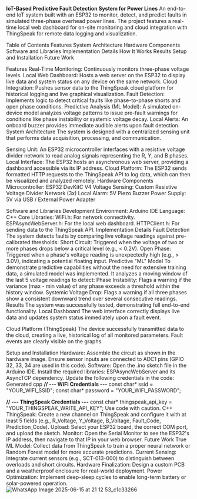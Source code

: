 **IoT-Based Predictive Fault Detection System for Power Lines**
An end-to-end IoT system built with an ESP32 to monitor, detect, and predict faults in simulated three-phase overhead power lines. The project features a real-time local web dashboard for on-site monitoring and cloud integration with ThingSpeak for remote data logging and visualization.

Table of Contents
Features
System Architecture
Hardware Components
Software and Libraries
Implementation Details
How It Works
Results
Setup and Installation
Future Work

Features
Real-Time Monitoring: Continuously monitors three-phase voltage levels.
Local Web Dashboard: Hosts a web server on the ESP32 to display live data and system status on any device on the same network.
Cloud Integration: Pushes sensor data to the ThingSpeak cloud platform for historical logging and live graphical visualization.
Fault Detection: Implements logic to detect critical faults like phase-to-phase shorts and open phase conditions.
Predictive Analysis (ML Model): A simulated on-device model analyzes voltage patterns to issue pre-fault warnings for conditions like phase instability or systemic voltage decay.
Local Alerts: An onboard buzzer provides immediate audible alerts upon fault detection.
System Architecture
The system is designed with a centralized sensing unit that performs data acquisition, processing, and communication.

Sensing Unit: An ESP32 microcontroller interfaces with a resistive voltage divider network to read analog signals representing the R, Y, and B phases.
Local Interface: The ESP32 hosts an asynchronous web server, providing a dashboard accessible via its IP address.
Cloud Platform: The ESP32 sends formatted HTTP requests to the ThingSpeak API to log data, which can then be visualized and analyzed remotely.
Hardware Components
Microcontroller: ESP32 DevKitC V4
Voltage Sensing: Custom Resistive Voltage Divider Network (3x)
Local Alarm: 5V Piezo Buzzer
Power Supply: 5V via USB / External Power Adapter

Software and Libraries
Development Environment: Arduino IDE
Language: C++
Core Libraries:
WiFi.h: For network connectivity.
ESPAsyncWebServer.h: For the local web dashboard.
HTTPClient.h: For sending data to the ThingSpeak API.
Implementation Details
Fault Detection
The system detects faults by comparing live voltage readings against pre-calibrated thresholds:
Short Circuit: Triggered when the voltage of two or more phases drops below a critical level (e.g., < 0.2V).
Open Phase: Triggered when a phase's voltage reading is unexpectedly high (e.g., > 3.0V), indicating a potential floating input.
Predictive "ML" Model
To demonstrate predictive capabilities without the need for extensive training data, a simulated model was implemented. It analyzes a moving window of the last 5 voltage readings to detect:
Phase Instability: Flags a warning if the variance (max - min value) of any phase exceeds a threshold within the history window.
Systemic Voltage Drop: Flags a warning if all three phases show a consistent downward trend over several consecutive readings.
Results
The system was successfully tested, demonstrating full end-to-end functionality.
Local Dashboard
The web interface correctly displays live data and updates system status immediately upon a fault event.

Cloud Platform (ThingSpeak)
The device successfully transmitted data to the cloud, creating a live, historical log of all monitored parameters. Fault events are clearly visible on the graphs.

Setup and Installation
Hardware: Assemble the circuit as shown in the hardware image. Ensure sensor inputs are connected to ADC1 pins (GPIO 32, 33, 34 are used in this code).
Software:
Open the .ino sketch file in the Arduino IDE.
Install the required libraries: ESPAsyncWebServer and its AsyncTCP dependency.
Update the following credentials in the code:
Generated cpp
**// --- WiFi Credentials ---**
const char* ssid = "YOUR_WIFI_SSID";
const char* password = "YOUR_WIFI_PASSWORD";

**// --- ThingSpeak Credentials ---**
const char* thingspeak_api_key = "YOUR_THINGSPEAK_WRITE_API_KEY";
Use code with caution.
C++
ThingSpeak: Create a new channel on ThingSpeak and configure it with at least 5 fields (e.g., R_Voltage, Y_Voltage, B_Voltage, Fault_Code, Prediction_Code).
Upload: Select your ESP32 board, the correct COM port, and upload the sketch.
Monitor: Open the Serial Monitor to see the ESP32's IP address, then navigate to that IP in your web browser.
Future Work
True ML Model: Collect data from ThingSpeak to train a proper neural network or Random Forest model for more accurate predictions.
Current Sensing: Integrate current sensors (e.g., SCT-013-000) to distinguish between overloads and short circuits.
Hardware Finalization: Design a custom PCB and a weatherproof enclosure for real-world deployment.
Power Optimization: Implement deep-sleep cycles to enable long-term battery or solar-powered operation.
![WhatsApp Image 2025-06-15 at 21 12 53_c1c33266](https://github.com/user-attachments/assets/ba464a24-fe39-499d-bc56-3b5c15a1f8e1)
